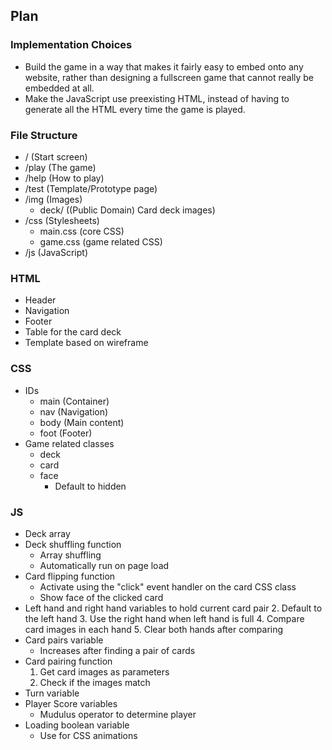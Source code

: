 ## Plan

### Implementation Choices
- Build the game in a way that makes it fairly easy to embed
  onto any website, rather than designing a fullscreen game
  that cannot really be embedded at all.
- Make the JavaScript use preexisting HTML, instead of having
  to generate all the HTML every time the game is played.

### File Structure
- / (Start screen)
- /play (The game)
- /help (How to play)
- /test (Template/Prototype page)
- /img (Images)
  - deck/ ((Public Domain) Card deck images)
- /css (Stylesheets)
  - main.css (core CSS)
  - game.css (game related CSS)
- /js (JavaScript)

### HTML
- Header
- Navigation
- Footer
- Table for the card deck
- Template based on wireframe

### CSS
- IDs
  - main (Container)
  - nav (Navigation)
  - body (Main content)
  - foot (Footer)
- Game related classes
  - deck
  - card
  - face
    - Default to hidden

### JS
- Deck array
- Deck shuffling function
  - Array shuffling
  - Automatically run on page load
- Card flipping function
  - Activate using the "click" event handler on the card CSS class
  - Show face of the clicked card
- Left hand and right hand variables to hold current card pair
  2. Default to the left hand
  3. Use the right hand when left hand is full
  4. Compare card images in each hand
  5. Clear both hands after comparing
- Card pairs variable
  - Increases after finding a pair of cards
- Card pairing function
  1. Get card images as parameters
  2. Check if the images match
- Turn variable
- Player Score variables
  - Mudulus operator to determine player
- Loading boolean variable
  - Use for CSS animations
